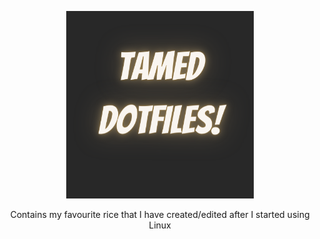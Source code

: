 <p align="center">
<img src="Dotfiles.png" height="300px" width="300px"
     alt="Markdown Monster icon"/>
</p>
<p align="center">Contains my favourite rice that I have created/edited after I started using Linux
  </p>
